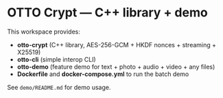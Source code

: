 # OTTO Crypt — C++ library + demo

This workspace provides:
- **otto-crypt** (C++ library, AES-256-GCM + HKDF nonces + streaming + X25519)
- **otto-cli** (simple interop CLI)
- **otto-demo** (feature demo for text + photo + audio + video + any files)
- **Dockerfile** and **docker-compose.yml** to run the batch demo

See `demo/README.md` for demo usage.
